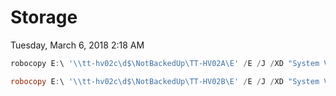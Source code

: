 ﻿# Storage

Tuesday, March 6, 2018
2:18 AM

```PowerShell
robocopy E:\ '\\tt-hv02c\d$\NotBackedUp\TT-HV02A\E' /E /J /XD "System Volume Information" /W:1 /R:1

robocopy E:\ '\\tt-hv02c\d$\NotBackedUp\TT-HV02B\E' /E /J /XD "System Volume Information" /W:1 /R:1
```

